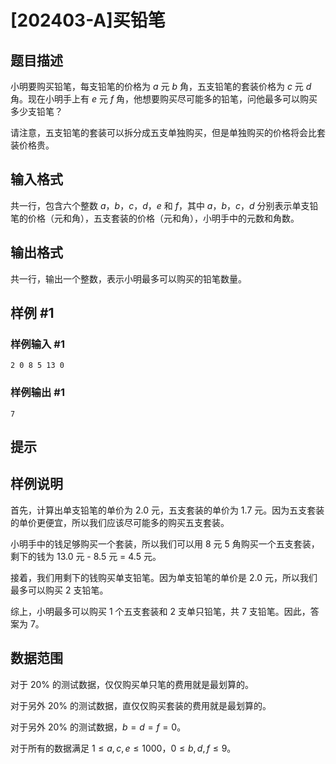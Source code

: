 # [202403-A]买铅笔

## 题目描述

小明要购买铅笔，每支铅笔的价格为 $a$ 元 $b$ 角，五支铅笔的套装价格为 $c$ 元 $d$ 角。现在小明手上有 $e$ 元 $f$ 角，他想要购买尽可能多的铅笔，问他最多可以购买多少支铅笔？

请注意，五支铅笔的套装可以拆分成五支单独购买，但是单独购买的价格将会比套装价格贵。

## 输入格式

共一行，包含六个整数 $a$，$b$，$c$，$d$，$e$ 和 $f$，其中 $a$，$b$，$c$，$d$ 分别表示单支铅笔的价格（元和角），五支套装的价格（元和角），小明手中的元数和角数。

## 输出格式

共一行，输出一个整数，表示小明最多可以购买的铅笔数量。

## 样例 #1

### 样例输入 #1

```
2 0 8 5 13 0
```

### 样例输出 #1

```
7
```

## 提示

## 样例说明

首先，计算出单支铅笔的单价为 2.0 元，五支套装的单价为 1.7 元。因为五支套装的单价更便宜，所以我们应该尽可能多的购买五支套装。

小明手中的钱足够购买一个套装，所以我们可以用 8 元 5 角购买一个五支套装，剩下的钱为 13.0 元 - 8.5 元 = 4.5 元。

接着，我们用剩下的钱购买单支铅笔。因为单支铅笔的单价是 2.0 元，所以我们最多可以购买 2 支铅笔。

综上，小明最多可以购买 1 个五支套装和 2 支单只铅笔，共 7 支铅笔。因此，答案为 7。

## 数据范围

对于 $20\%$ 的测试数据，仅仅购买单只笔的费用就是最划算的。 

对于另外 $20\%$ 的测试数据，直仅仅购买套装的费用就是最划算的。 

对于另外 $20\%$ 的测试数据，$b=d=f=0$。

对于所有的数据满足 $1\le a,c,e \le 1000$，$0 \le b,d,f \le 9$。